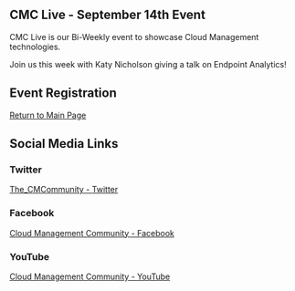 ## CMC Live - September 14th Event

CMC Live is our Bi-Weekly event to showcase Cloud Management technologies.

Join us this week with Katy Nicholson giving a talk on Endpoint Analytics!

## Event Registration

<div id="eventbrite-widget-container-167198532311"></div>
<script src="https://www.eventbrite.com/static/widgets/eb_widgets.js"></script>
<script type="text/javascript">
var exampleCallback = function() {
console.log('Order complete!');
};
window.EBWidgets.createWidget({
widgetType: 'checkout',
eventId: '167198532311',
iframeContainerId: 'eventbrite-widget-container-167198532311',
// Optional
iframeContainerHeight: 625,  // Widget height in pixels. Defaults to a minimum of 425px if not provided
 onOrderComplete: exampleCallback  // Method called when an order has successfully completed
});
</script>


[Return to Main Page](index.md)


## Social Media Links

### Twitter
[The_CMCommunity - Twitter](https://twitter.com/the_cmcommunity)

### Facebook
[Cloud Management Community - Facebook](https://www.facebook.com/groups/cloudmc/)

### YouTube
[Cloud Management Community - YouTube](https://www.youtube.com/c/cloudmanagementcommunity)

